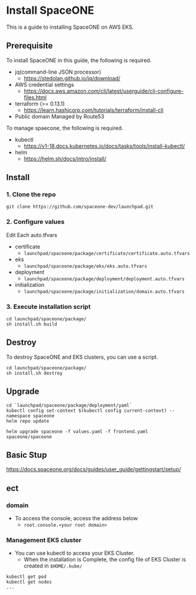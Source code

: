 # Install SpaceONE
This is a guide to installing SpaceONE on AWS EKS.

## Prerequisite
To install SpaceONE in this guide, the following is required.
- jq(command-line JSON processor)
    - https://stedolan.github.io/jq/download/
- AWS credential settings
    - https://docs.aws.amazon.com/cli/latest/userguide/cli-configure-files.html
- terraform (>= 0.13.1)
    - https://learn.hashicorp.com/tutorials/terraform/install-cli
- Public domain Managed by Route53

To manage spaecone, the following is required.
- kubectl
    - https://v1-18.docs.kubernetes.io/docs/tasks/tools/install-kubectl/
- helm
    - https://helm.sh/docs/intro/install/


## Install

### 1. Clone the repo
```
git clone https://github.com/spaceone-dev/launchpad.git
```
### 2. Configure values
Edit Each auto.tfvars
- certificate
    - `launchpad/spaceone/package/certificate/certificate.auto.tfvars`
- eks
    - `launchpad/spaceone/package/eks/eks.auto.tfvars`
- deployment
    - `launchpad/spaceone/package/deployment/deployment.auto.tfvars`
- initialization
    - `launchpad/spaceone/package/initialization/domain.auto.tfvars`

### 3. Execute installation script
```
cd launchpad/spaceone/package/
sh install.sh build
```

## Destroy
To destroy SpaceONE and EKS clusters, you can use a script.
```
cd launchpad/spaceone/package/
sh install.sh destroy
``` 

## Upgrade
```
cd `launchpad/spaceone/package/deployment/yaml`
kubectl config set-context $(kubectl config current-context) --namespace spaceone
helm repo update

helm upgrade spaceone -f values.yaml -f frontend.yaml spaceone/spaceone
```

## Basic Stup
https://docs.spaceone.org/docs/guides/user_guide/gettingstart/setup/

## ect
### domain
- To access the console, access the address below
    - `root.console.<your root domain>`

### Management EKS cluster
- You can use kubectl to access your EKS Cluster.
    - When the installation is Complete, the config file of EKS Cluster is created in `$HOME/.kube/`
```
kubectl get pod
kubectl get nodes
...
```


